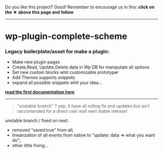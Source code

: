 
Do you like this project? Good! Remember to encourage us in this: <b>click on the ★ above this page and follow</b>

---

# wp-plugin-complete-scheme

### Legacy boilerplate/asset for make a plugin:

- Make new plugin pages
- Create,Read, Update,Delete data in Wp DB for manipulate all options
- Set new custom blocks whit customizable prototyper
- Add Themes supports snippets
- expand all possible snippets whit your idea...

[**read the first documentation here**](https://github.com/wordpress-projects-station/wp-plugin-complete-scheme/wiki)

---

> "unstable branch" ? yep, it have all rolling fix and updates but isn't raccomended for a direct use! wait next stable release!

unstable branch / fixed on next:
- removed "saved:true" from all;
- linearization of all events from native to "update: data => what you want do";
- other little fixing...
